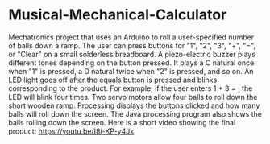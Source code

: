 # Musical-Mechanical-Calculator
Mechatronics project that uses an Arduino to roll a user-specified number of balls down a ramp.
The user can press buttons for "1", "2", "3", "+", "=", or "Clear" on a small solderless breadboard.
A piezo-electric buzzer plays different tones depending on the button pressed.
It plays a C natural once when "1" is pressed, a D natural twice when "2" is pressed, and so on.
An LED light goes off after the equals button is pressed and blinks corresponding to the product.
For example, if the user enters 1 + 3 = , the LED will blink four times.
Two servo motors allow four balls to roll down the short wooden ramp.
Processing displays the buttons clicked and how many balls will roll down the screen.
The Java processing program also shows the balls rolling down the screen.
Here is a short video showing the final product:
https://youtu.be/I8i-KP-y4Jk 
